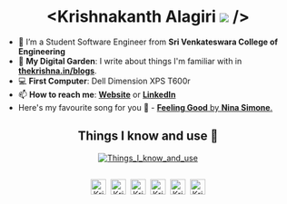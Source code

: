 <h1 align="center"> &lt;Krishnakanth Alagiri <img src="https://i.imgur.com/n3l0uQ0.gif"> /&gt;</h1>

- 🔭 I’m a Student Software Engineer from **Sri Venkateswara College of Engineering**
- 🌱 **My Digital Garden**: I write about things I'm familiar with in **[thekrishna.in/blogs](https://thekrishna.in/blogs/index.html)**.
- :computer: **First Computer**: Dell Dimension XPS T600r
- 📫 **How to reach me**: **[Website](https://thekrishna.in/)** or **[LinkedIn](https://linkedin.com/in/krishnaalagiri/)**
- Here's my favourite song for you :trumpet: - [**Feeling Good** by **Nina Simone**.](https://youtube.com/watch?v=BNMKGYiJpvg)

<h2 align="center">Things I know and use 🌱</h2>
<p align="center"><a href="https://thekrishna.in/#skills"><img alt="Things_I_know_and_use" src="https://i.imgur.com/JyGFPBt.png" /></a></p>
<h2 align="center"></h2>

<p align="center"><a id="GitHub" href="https://github.com/bearlike/"><img width="27px" src="https://cdn.thekrishna.in/img/icon/gh-profile/gh.png?" alt="Krishnakanth Alagiri - GitHub" /></a>&nbsp;&nbsp;<a id="LinkedIn" href="https://linkedin.com/in/krishnaalagiri/"><img width="27px" src="https://cdn.thekrishna.in/img/icon/gh-profile/linkedin.png?" alt="Krishnakanth Alagiri - LinkedIn" /></a>&nbsp;&nbsp;<a id="Website" href="https://thekrishna.in/"><img width="27px" src="https://cdn.thekrishna.in/img/icon/gh-profile/web.png?" alt="Krishnakanth Alagiri - Website" /></a>&nbsp;&nbsp;<a id="DEV" href="https://dev.to/bearlike/"><img width="27px" src="https://cdn.thekrishna.in/img/icon/gh-profile/dev.png?" alt="Krishnakanth Alagiri - DEV" /></a>&nbsp;&nbsp;<a id="Medium" href="https://krishna-alagiri.medium.com/"><img width="27px" src="https://cdn.thekrishna.in/img/icon/gh-profile/medium.png?" alt="Krishnakanth Alagiri - Medium" /></a>&nbsp;&nbsp;<a id="Mail" href="mailto:krishna.alagiri03@gmail.com"><img width="27px" src="https://cdn.thekrishna.in/img/icon/gh-profile/mail.png" alt="Krishnakanth Alagiri - Mail"/></a></p>
